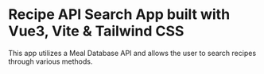 
# **Recipe API Search App built with Vue3, Vite & Tailwind CSS** 

This app utilizes a Meal Database API and allows the user to search recipes through various methods.
